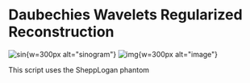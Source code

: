 # Daubechies Wavelets Regularized Reconstruction

![sin](Sinogram.png){w=300px alt="sinogram"}
![img](Overlay.png){w=300px alt="image"}

This script uses the SheppLogan phantom

```{literalinclude} DaubechiesWavelets.sh
```
